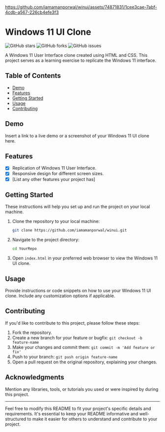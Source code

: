 https://github.com/iamamanporwal/winui/assets/74871831/1cee3cae-7abf-4cdb-a567-226cb4efe3f3

# Windows 11 UI Clone

![GitHub stars](https://img.shields.io/github/stars/iamamanporwal/winui)
![GitHub forks](https://img.shields.io/github/forks/iamamanporwal/winui)
![GitHub issues](https://img.shields.io/github/issues/iamamanporwal/winui)

A Windows 11 User Interface clone created using HTML and CSS. This project serves as a learning exercise to replicate the Windows 11 interface.

## Table of Contents

- [Demo](#demo)
- [Features](#features)
- [Getting Started](#getting-started)
- [Usage](#usage)
- [Contributing](#contributing)


## Demo

Insert a link to a live demo or a screenshot of your Windows 11 UI clone here.

## Features

- [x] Replication of Windows 11 User Interface.
- [x] Responsive design for different screen sizes.
- [x] [List any other features your project has]

## Getting Started

These instructions will help you set up and run the project on your local machine.

1. Clone the repository to your local machine:

   ```bash
   git clone https://github.com/iamamanporwal/winui.git
   ```

2. Navigate to the project directory:

   ```bash
   cd YourRepo
   ```

3. Open `index.html` in your preferred web browser to view the Windows 11 UI clone.

## Usage

Provide instructions or code snippets on how to use your Windows 11 UI clone. Include any customization options if applicable.

## Contributing

If you'd like to contribute to this project, please follow these steps:

1. Fork the repository.
2. Create a new branch for your feature or bugfix: `git checkout -b feature-name`
3. Make your changes and commit them: `git commit -m 'Add feature or fix'`
4. Push to your branch: `git push origin feature-name`
5. Open a pull request on the original repository, explaining your changes.

## Acknowledgments

Mention any libraries, tools, or tutorials you used or were inspired by during this project.

---

Feel free to modify this README to fit your project's specific details and requirements. It's essential to keep your README informative and well-structured to make it easier for others to understand and contribute to your project.
```
